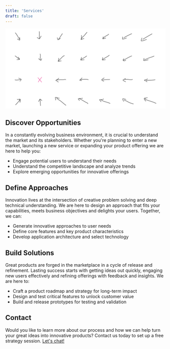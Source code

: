 ```yaml
---
title: 'Services'
draft: false
---
```


![Vectors](/images/vectors.svg)

## Discover Opportunities

In a constantly evolving business environment, it is crucial to understand the market and its stakeholders. Whether you're planning to enter a new market, launching a new service or expanding your product offering we are here to help you:

- Engage potential users to understand their needs
- Understand the competitive landscape and analyze trends
- Explore emerging opportunities for innovative offerings


## Define Approaches

Innovation lives at the intersection of creative problem solving and deep technical understanding. We are here to design an approach that fits your capabilities, meets business objectives and delights your users. Together, we can:

- Generate innovative approaches to user needs
- Define core features and key product characteristics
- Develop application architecture and select technology


## Build Solutions

Great products are forged in the marketplace in a cycle of release and refinement. Lasting success starts with getting ideas out quickly, engaging new users effectively and refining offerings with feedback and insights. We are here to:

- Craft a product roadmap and strategy for long-term impact
- Design and test critical features to unlock customer value
- Build and release prototypes for testing and validation


## Contact

Would you like to learn more about our process and how we can help turn your great ideas into innovative products? Contact us today to set up a free strategy session. [Let's chat!](/contact)
